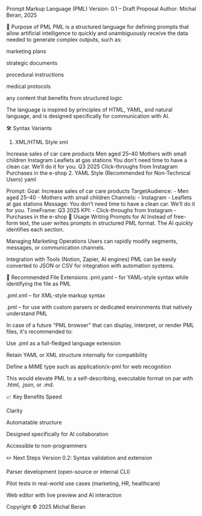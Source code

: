 Prompt Markup Language (PML)
Version: 0.1 – Draft Proposal
Author: Michal Beran, 2025

📄 Purpose of PML
PML is a structured language for defining prompts that allow artificial intelligence to quickly and unambiguously receive the data needed to generate complex outputs, such as:

marketing plans

strategic documents

procedural instructions

medical protocols

any content that benefits from structured logic

The language is inspired by principles of HTML, YAML, and natural language, and is designed specifically for communication with AI.

🛠️ Syntax Variants
1. XML/HTML Style
xml

<Prompt>
  <Goal>Increase sales of car care products</Goal>
  <TargetAudience>
    <Segment>Men aged 25–40</Segment>
    <Segment>Mothers with small children</Segment>
  </TargetAudience>
  <Channels>
    <Channel>Instagram</Channel>
    <Channel>Leaflets at gas stations</Channel>
  </Channels>
  <Message>
    You don’t need time to have a clean car. We’ll do it for you.
  </Message>
  <TimeFrame>Q3 2025</TimeFrame>
  <KPI>
    <Metric>Click-throughs from Instagram</Metric>
    <Metric>Purchases in the e-shop</Metric>
  </KPI>
</Prompt>
2. YAML Style (Recommended for Non-Technical Users)
yaml

Prompt:
  Goal: Increase sales of car care products
  TargetAudience:
    - Men aged 25–40
    - Mothers with small children
  Channels:
    - Instagram
    - Leaflets at gas stations
  Message: You don’t need time to have a clean car. We’ll do it for you.
  TimeFrame: Q3 2025
  KPI:
    - Click-throughs from Instagram
    - Purchases in the e-shop
📘 Usage
Writing Prompts for AI
Instead of free-form text, the user writes prompts in structured PML format. The AI quickly identifies each section.

Managing Marketing Operations
Users can rapidly modify segments, messages, or communication channels.

Integration with Tools (Notion, Zapier, AI engines)
PML can be easily converted to JSON or CSV for integration with automation systems.

📂 Recommended File Extensions
.pml.yaml – for YAML-style syntax while identifying the file as PML

.pml.xml – for XML-style markup syntax

.pml – for use with custom parsers or dedicated environments that natively understand PML

In case of a future “PML browser” that can display, interpret, or render PML files, it's recommended to:

Use .pml as a full-fledged language extension

Retain YAML or XML structure internally for compatibility

Define a MIME type such as application/x-pml for web recognition

This would elevate PML to a self-describing, executable format on par with .html, .json, or .md.

📈 Key Benefits
Speed

Clarity

Automatable structure

Designed specifically for AI collaboration

Accessible to non-programmers

✏️ Next Steps
Version 0.2: Syntax validation and extension

Parser development (open-source or internal CLI)

Pilot tests in real-world use cases (marketing, HR, healthcare)

Web editor with live preview and AI interaction

Copyright © 2025 Michal Beran

